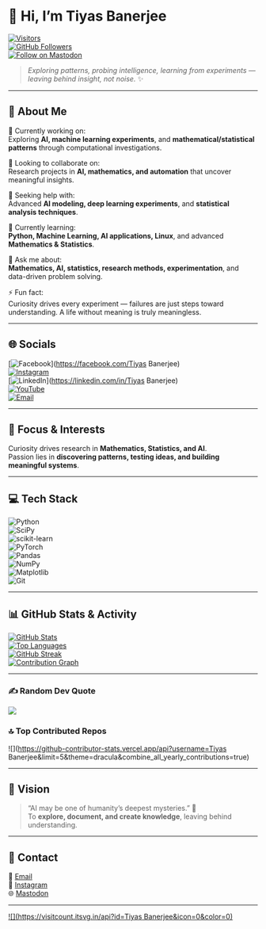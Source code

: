# 👋 Hi, I’m Tiyas Banerjee

[![Visitors](https://visitor-badge.laobi.icu/badge?page_id=tiyasbanerjee)](https://github.com/tiyasbanerjee)  
[![GitHub Followers](https://img.shields.io/github/followers/tiyasbanerjee?label=Followers&style=flat)](https://github.com/tiyasbanerjee)  
[![Follow on Mastodon](https://img.shields.io/badge/Mastodon-@Tiyas_Banerjee-blue)](https://mastodon.social/@Tiyas_Banerjee)

> *Exploring patterns, probing intelligence, learning from experiments — leaving behind insight, not noise.* ✨

---

## 💫 About Me
🔭 Currently working on:  
Exploring **AI, machine learning experiments**, and **mathematical/statistical patterns** through computational investigations.  

👯 Looking to collaborate on:  
Research projects in **AI, mathematics, and automation** that uncover meaningful insights.  

🤝 Seeking help with:  
Advanced **AI modeling, deep learning experiments**, and **statistical analysis techniques**.  

🌱 Currently learning:  
**Python, Machine Learning, AI applications, Linux**, and advanced **Mathematics & Statistics**.  

💬 Ask me about:  
**Mathematics, AI, statistics, research methods, experimentation**, and data-driven problem solving.  

⚡ Fun fact:  
Curiosity drives every experiment — failures are just steps toward understanding. A life without meaning is truly meaningless.

---

## 🌐 Socials
[![Facebook](https://img.shields.io/badge/Facebook-%231877F2.svg?logo=Facebook&logoColor=white)](https://facebook.com/Tiyas Banerjee)  
[![Instagram](https://img.shields.io/badge/Instagram-%23E4405F.svg?logo=Instagram&logoColor=white)](https://instagram.com/tiyas_banerjee)  
[![LinkedIn](https://img.shields.io/badge/LinkedIn-%230077B5.svg?logo=linkedin&logoColor=white)](https://linkedin.com/in/Tiyas Banerjee)  
[![YouTube](https://img.shields.io/badge/YouTube-%23FF0000.svg?logo=YouTube&logoColor=white)](https://youtube.com/@Tiyas_Banerjee-c4s)  
[![Email](https://img.shields.io/badge/Email-D14836?logo=gmail&logoColor=white)](gmail:tiyasbanerjee49@gmail.com)

---

## 🧠 Focus & Interests
Curiosity drives research in **Mathematics, Statistics, and AI**.  
Passion lies in **discovering patterns, testing ideas, and building meaningful systems**.  

---

## 💻 Tech Stack
![Python](https://img.shields.io/badge/python-3670A0?style=for-the-badge&logo=python&logoColor=ffdd54)  
![SciPy](https://img.shields.io/badge/SciPy-%230C55A5.svg?style=for-the-badge&logo=scipy&logoColor=%white)  
![scikit-learn](https://img.shields.io/badge/scikit--learn-%23F7931E.svg?style=for-the-badge&logo=scikit-learn&logoColor=white)  
![PyTorch](https://img.shields.io/badge/PyTorch-%23EE4C2C.svg?style=for-the-badge&logo=PyTorch&logoColor=white)  
![Pandas](https://img.shields.io/badge/pandas-%23150458.svg?style=for-the-badge&logo=pandas&logoColor=white)  
![NumPy](https://img.shields.io/badge/numpy-%23013243.svg?style=for-the-badge&logo=numpy&logoColor=white)  
![Matplotlib](https://img.shields.io/badge/Matplotlib-%23ffffff.svg?style=for-the-badge&logo=Matplotlib&logoColor=black)  
![Git](https://img.shields.io/badge/git-%23F05033.svg?style=for-the-badge&logo=git&logoColor=white)

---

## 📊 GitHub Stats & Activity
[![GitHub Stats](https://github-readme-stats.vercel.app/api?username=tiyasbanerjee&theme=ocean_dark&show_icons=true&count_private=true)](https://github.com/tiyasbanerjee)  
[![Top Languages](https://github-readme-stats.vercel.app/api/top-langs/?username=tiyasbanerjee&theme=ocean_dark&layout=compact)](https://github.com/tiyasbanerjee)  
[![GitHub Streak](https://git.io/streak-stats)](https://git.io/streak-stats)  
[![Contribution Graph](https://activity-graph.herokuapp.com/graph?username=tiyasbanerjee&theme=react-dark)](https://github.com/tiyasbanerjee)

---

### ✍️ Random Dev Quote
![](https://quotes-github-readme.vercel.app/api?type=vertical&theme=radical)

### 🔝 Top Contributed Repos
![](https://github-contributor-stats.vercel.app/api?username=Tiyas Banerjee&limit=5&theme=dracula&combine_all_yearly_contributions=true)

---

## 🌌 Vision
> “AI may be one of humanity’s deepest mysteries.” 🤔  
> To **explore, document, and create knowledge**, leaving behind understanding.

---

## 🤝 Contact
📧 [Email](mailto:tiyasbanerjee49@gmail.com)  
📸 [Instagram](https://www.instagram.com/tiyas_banerjee/?__pwa=1)  
🌐 [Mastodon](https://mastodon.social/@Tiyas_Banerjee)

---

[![](https://visitcount.itsvg.in/api?id=Tiyas Banerjee&icon=0&color=0)](https://visitcount.itsvg.in)
